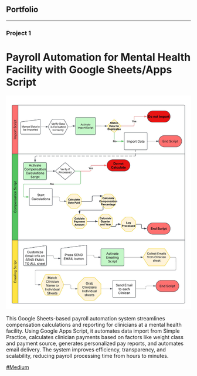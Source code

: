 ## Portfolio

---

### Project 1

# Payroll Automation for Mental Health Facility with Google Sheets/Apps Script
<img src="images/Blank diagram.jpeg?raw=true"/>

This Google Sheets-based payroll automation system streamlines compensation calculations and reporting for clinicians at a mental health facility.  Using Google Apps Script, it automates data import from Simple Practice, calculates clinician payments based on factors like weight class and payment source, generates personalized pay reports, and automates email delivery. The system improves efficiency, transparency, and scalability, reducing payroll processing time from hours to minutes.

[#Medium](https://medium.com/@jasonodom44/automating-payroll-processing-for-a-mental-health-clinic-5f4742cde1e4)
